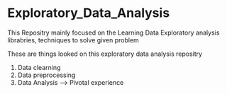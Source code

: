 # Exploratory_Data_Analysis

This Repositry mainly focused on the Learning Data Exploratory analysis librabries, techniques to solve given problem 

These are things looked on this exploratory data analysis repositry
1. Data clearning
2. Data preprocessing
3. Data Analysis --> Pivotal experience
